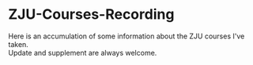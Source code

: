 # ZJU-Courses-Recording
Here is an accumulation of some information about the ZJU courses I've taken.  
Update and supplement are always welcome.
